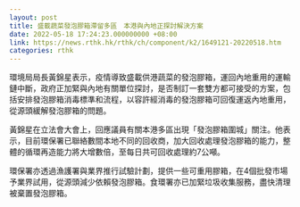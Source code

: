 ```yaml
---
layout: post
title: 盛載蔬菜發泡膠箱滯留多區　本港與內地正探討解決方案
date: 2022-05-18 17:24:23.000000000 +08:00
link: https://news.rthk.hk/rthk/ch/component/k2/1649121-20220518.htm
categories: rthk
---
```


環境局局長黃錦星表示，疫情導致盛載供港蔬菜的發泡膠箱，運回內地重用的運輸鏈中斷，政府正加緊與內地有關單位探討，是否制訂一套雙方都可接受的方案，包括安排發泡膠箱消毒標準和流程，以容許經消毒的發泡膠箱可回復運返內地重用，從源頭緩解發泡膠箱的問題。

黃錦星在立法會大會上，回應議員有關本港多區出現「發泡膠箱圍城」關注。他表示，目前環保署已聯絡數間本地不同的回收商，加大回收處理發泡膠箱的能力，整體的循環再造能力將大增數倍，至每日共可回收處理約7公噸。

環保署亦透過漁護署與業界推行試驗計劃，提供一些可重用膠箱，在4個批發市場予業界試用，從源頭減少依賴發泡膠箱。食環署亦已加緊垃圾收集服務，盡快清理被棄置發泡膠箱。
